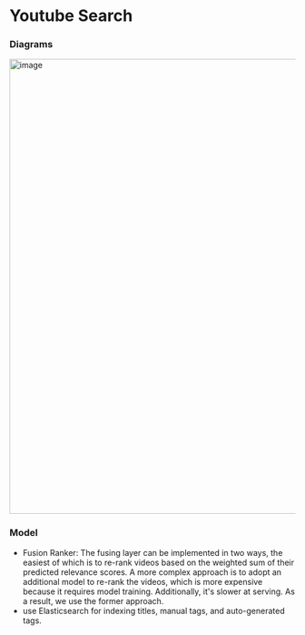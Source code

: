 # Youtube Search
### Diagrams
<img width="800" alt="image" src="https://github.com/user-attachments/assets/8f0293c3-0d30-47fb-a24a-48b3aa5cd395" />

### Model
* Fusion Ranker: The fusing layer can be implemented in two ways, the easiest of which is to re-rank videos based on the weighted sum of their predicted relevance scores. A more complex approach is to adopt an additional model to re-rank the videos, which is more expensive because it requires model training. Additionally, it's slower at serving. As a result, we use the former approach.
* use Elasticsearch for indexing titles, manual tags, and auto-generated tags.
